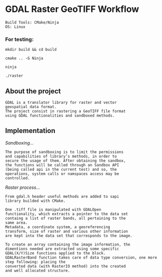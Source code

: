 # GDAL Raster GeoTIFF Workflow

```
Build Tools: CMake/Ninja
OS: Linux
```

### For testing: 
`mkdir build && cd build`

`cmake .. -G Ninja`

`ninja`

`./raster` 

## About the project
    GDAL is a translator library for raster and vector 
    geospatial data format. 
    The project consist in rastering a GeoTIFF file format 
    using GDAL functionalities and sandboxed methods. 

## Implementation
    
*Sandboxing...*

    The purpose of sandboxing is to limit the permissions 
    and capabilities of library’s methods, in order to 
    secure the usage of them. After obtaining the sandbox, 
    the functions will be called through an Sandbox API 
    (being called api in the current test) and so, the 
    operations, system calls or namspaces access may be 
    controlled. 

*Raster process...*

    From gdal.h header useful methods are added to sapi 
    library builded with CMake. 

    One .tiff file is manipulated with GDALOpen 
    functionality, which extracts a pointer to the data set
    containg a list of raster bands, all pertaining to the
    same area. 
    Metadata, a coordinate system, a georeferencing
    transform, size of raster and various other information
    are kept into the data set that corresponds to the image.

    To create an array containing the image information, the
    dimentions needed are extracted using some specific 
    GDAL(X/Y)Size functions applied to the block.
    GDALRasterBand function takes care of data type conversion, one more step following: placing the
    converted data (with RasterIO method) into the created
    and well allocated structure.
